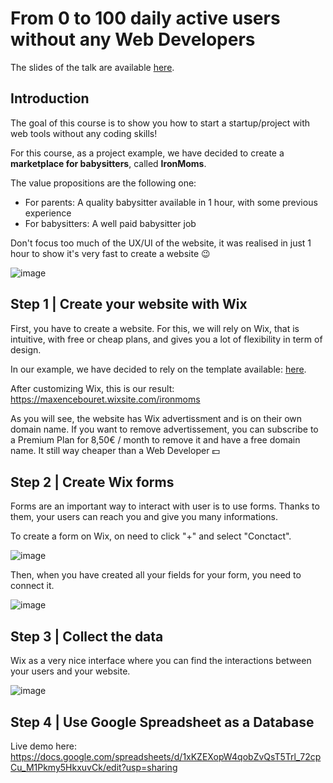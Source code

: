 # From 0 to 100 daily active users without any Web Developers

The slides of the talk are available [here](https://slides.com/maxencebouret/from-0-to-100-daily-active-users-without-any-web-developers-let-s-say-you-want-to-build-the-next-airbnb-deliveroo-uber-you-shouldn-t-hire-any-developer-to-start-this-project-you-can-find-your/#/).

## Introduction

The goal of this course is to show you how to start a startup/project with web tools without any coding skills!

For this course, as a project example, we have decided to create a **marketplace for babysitters**, called **IronMoms**.

The value propositions are the following one:
- For parents: A quality babysitter available in 1 hour, with some previous experience
- For babysitters: A well paid babysitter job 

Don't focus too much of the UX/UI of the website, it was realised in just 1 hour to show it's very fast to create a website 😉

![image](https://user-images.githubusercontent.com/5306791/53741116-f13f0880-3e95-11e9-8ed8-90c5b36b080d.png)


## Step 1 | Create your website with Wix

First, you have to create a website. For this, we will rely on Wix, that is intuitive, with free or cheap plans, and gives you a lot of flexibility in term of design.

In our example, we have decided to rely on the template available: [here](https://www.wix.com/website-template/view/html/2089?siteId=935a3b2f-412f-4726-ad42-a62e6e2d08c7&metaSiteId=e913f3bb-f280-450a-a39d-86c800979ab6&originUrl=https%3A%2F%2Fwww.wix.com%2Fwebsite%2Ftemplates%3Fcriteria%3Dbaby%26page%3D1).

After customizing Wix, this is our result: https://maxencebouret.wixsite.com/ironmoms

As you will see, the website has Wix advertissment and is on their own domain name. If you want to remove advertissement, you can subscribe to a Premium Plan for 8,50€ / month to remove it and have a free domain name. It still way cheaper than a Web Developer 💵

## Step 2 | Create Wix forms

Forms are an important way to interact with user is to use forms. Thanks to them, your users can reach you and give you many informations.

To create a form on Wix, on need to click "+" and select "Conctact".

![image](https://user-images.githubusercontent.com/5306791/53746329-3f0d3e00-3ea1-11e9-97f0-61a56843b4a0.png)

Then, when you have created all your fields for your form, you need to connect it.

![image](https://user-images.githubusercontent.com/5306791/53745870-349e7480-3ea0-11e9-8793-f8f17b75da05.png)


## Step 3 | Collect the data

Wix as a very nice interface where you can find the interactions between your users and your website.

![image](https://user-images.githubusercontent.com/5306791/53768016-e0af8200-3ed7-11e9-8b41-0ba3f0993006.png)


## Step 4  | Use Google Spreadsheet as a Database

Live demo here: https://docs.google.com/spreadsheets/d/1xKZEXopW4qobZvQsT5Trl_72cpCu_M1Pkmy5HkxuvCk/edit?usp=sharing

